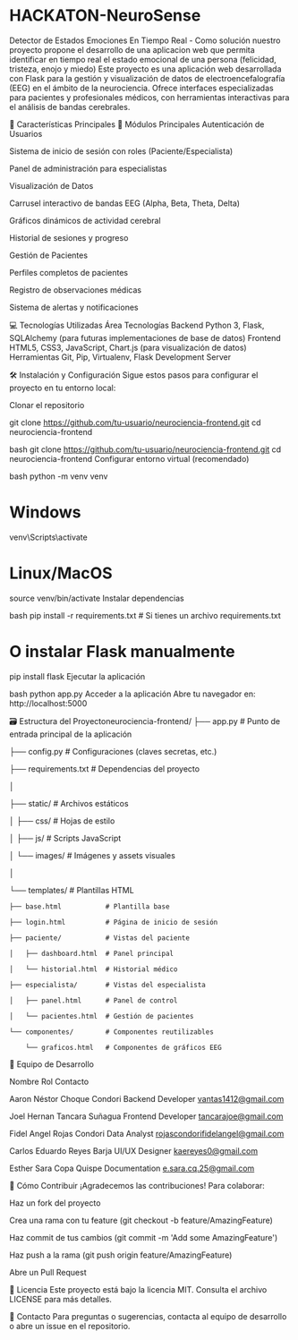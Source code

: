 # HACKATON-NeuroSense
Detector de Estados Emociones En Tiempo Real - Como solución nuestro proyecto propone el desarrollo de una aplicacion web que permita identificar en tiempo real el estado emocional de una persona (felicidad, tristeza, enojo y miedo)
Este proyecto es una aplicación web desarrollada con Flask para la gestión y visualización de datos de electroencefalografía (EEG) en el ámbito de la neurociencia. Ofrece interfaces especializadas para pacientes y profesionales médicos, con herramientas interactivas para el análisis de bandas cerebrales.

🌟 Características Principales
🚀 Módulos Principales
Autenticación de Usuarios

Sistema de inicio de sesión con roles (Paciente/Especialista)

Panel de administración para especialistas

Visualización de Datos

Carrusel interactivo de bandas EEG (Alpha, Beta, Theta, Delta)

Gráficos dinámicos de actividad cerebral

Historial de sesiones y progreso

Gestión de Pacientes

Perfiles completos de pacientes

Registro de observaciones médicas

Sistema de alertas y notificaciones

💻 Tecnologías Utilizadas
Área	Tecnologías
Backend	Python 3, Flask, SQLAlchemy (para futuras implementaciones de base de datos)
Frontend	HTML5, CSS3, JavaScript, Chart.js (para visualización de datos)
Herramientas	Git, Pip, Virtualenv, Flask Development Server

🛠️ Instalación y Configuración
Sigue estos pasos para configurar el proyecto en tu entorno local:

Clonar el repositorio

git clone https://github.com/tu-usuario/neurociencia-frontend.git
cd neurociencia-frontend

bash
git clone https://github.com/tu-usuario/neurociencia-frontend.git
cd neurociencia-frontend
Configurar entorno virtual (recomendado)

bash
python -m venv venv
# Windows
venv\Scripts\activate
# Linux/MacOS
source venv/bin/activate
Instalar dependencias

bash
pip install -r requirements.txt  # Si tienes un archivo requirements.txt
# O instalar Flask manualmente
pip install flask
Ejecutar la aplicación

bash
python app.py
Acceder a la aplicación
Abre tu navegador en: http://localhost:5000

🗃️ Estructura del Proyectoneurociencia-frontend/
├── app.py                  # Punto de entrada principal de la aplicación

├── config.py               # Configuraciones (claves secretas, etc.)

├── requirements.txt        # Dependencias del proyecto

│

├── static/                 # Archivos estáticos

│   ├── css/                # Hojas de estilo

│   ├── js/                 # Scripts JavaScript

│   └── images/             # Imágenes y assets visuales

│

└── templates/              # Plantillas HTML

    ├── base.html           # Plantilla base

    ├── login.html          # Página de inicio de sesión
    
    ├── paciente/           # Vistas del paciente
    
    │   ├── dashboard.html  # Panel principal
    
    │   └── historial.html  # Historial médico
    
    ├── especialista/       # Vistas del especialista
    
    │   ├── panel.html      # Panel de control
    
    │   └── pacientes.html  # Gestión de pacientes
    
    └── componentes/        # Componentes reutilizables
    
        └── graficos.html   # Componentes de gráficos EEG
        
👥 Equipo de Desarrollo

Nombre	Rol	Contacto

Aaron Néstor Choque Condori	Backend Developer	vantas1412@gmail.com

Joel Hernan Tancara Suñagua	Frontend Developer	tancarajoe@gmail.com

Fidel Angel Rojas Condori	Data Analyst	rojascondorifidelangel@gmail.com

Carlos Eduardo Reyes Barja	UI/UX Designer	kaereyes0@gmail.com

Esther Sara Copa Quispe	Documentation	e.sara.cq.25@gmail.com

🤝 Cómo Contribuir
¡Agradecemos las contribuciones! Para colaborar:

Haz un fork del proyecto

Crea una rama con tu feature (git checkout -b feature/AmazingFeature)

Haz commit de tus cambios (git commit -m 'Add some AmazingFeature')

Haz push a la rama (git push origin feature/AmazingFeature)

Abre un Pull Request

📄 Licencia
Este proyecto está bajo la licencia MIT. Consulta el archivo LICENSE para más detalles.

📧 Contacto
Para preguntas o sugerencias, contacta al equipo de desarrollo o abre un issue en el repositorio.
